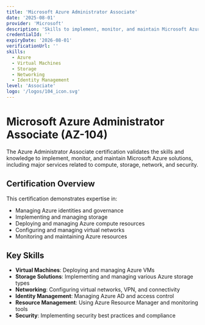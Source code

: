 ```yaml
---
title: 'Microsoft Azure Administrator Associate'
date: '2025-08-01'
provider: 'Microsoft'
description: 'Skills to implement, monitor, and maintain Microsoft Azure solutions (AZ-104)'
credentialId: ''
expiryDate: '2026-08-01'
verificationUrl: ''
skills:
  - Azure
  - Virtual Machines
  - Storage
  - Networking
  - Identity Management
level: 'Associate'
logo: '/logos/104_icon.svg'
---
```


# Microsoft Azure Administrator Associate (AZ-104)

The Azure Administrator Associate certification validates the skills and knowledge to implement, monitor, and maintain Microsoft Azure solutions, including major services related to compute, storage, network, and security.

## Certification Overview

This certification demonstrates expertise in:
- Managing Azure identities and governance
- Implementing and managing storage
- Deploying and managing Azure compute resources
- Configuring and managing virtual networks
- Monitoring and maintaining Azure resources

## Key Skills

- **Virtual Machines**: Deploying and managing Azure VMs
- **Storage Solutions**: Implementing and managing various Azure storage types
- **Networking**: Configuring virtual networks, VPN, and connectivity
- **Identity Management**: Managing Azure AD and access control
- **Resource Management**: Using Azure Resource Manager and monitoring tools
- **Security**: Implementing security best practices and compliance
